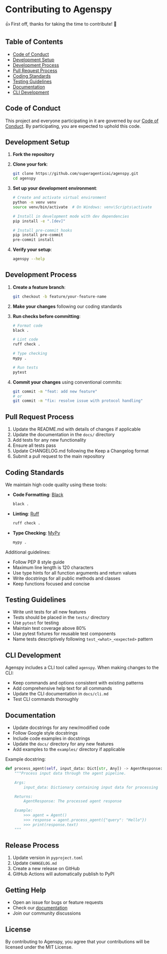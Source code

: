 # Contributing to Agenspy

👍 First off, thanks for taking the time to contribute! 🎉

## Table of Contents
- [Code of Conduct](#code-of-conduct)
- [Development Setup](#development-setup)
- [Development Process](#development-process)
- [Pull Request Process](#pull-request-process)
- [Coding Standards](#coding-standards)
- [Testing Guidelines](#testing-guidelines)
- [Documentation](#documentation)
- [CLI Development](#cli-development)

## Code of Conduct

This project and everyone participating in it are governed by our [Code of Conduct](CODE_OF_CONDUCT.md). By participating, you are expected to uphold this code.

## Development Setup

1. **Fork the repository**
2. **Clone your fork**:
   ```bash
   git clone https://github.com/superagenticai/agenspy.git
   cd agenspy
   ```

3. **Set up your development environment**:
   ```bash
   # Create and activate virtual environment
   python -m venv venv
   source venv/bin/activate  # On Windows: venv\Scripts\activate

   # Install in development mode with dev dependencies
   pip install -e ".[dev]"

   # Install pre-commit hooks
   pip install pre-commit
   pre-commit install
   ```

4. **Verify your setup**:
   ```bash
   agenspy --help
   ```

## Development Process

1. **Create a feature branch**:
   ```bash
   git checkout -b feature/your-feature-name
   ```

2. **Make your changes** following our coding standards

3. **Run checks before committing**:
   ```bash
   # Format code
   black .

   # Lint code
   ruff check .

   # Type checking
   mypy .

   # Run tests
   pytest
   ```

4. **Commit your changes** using conventional commits:
   ```bash
   git commit -m "feat: add new feature"
   # or
   git commit -m "fix: resolve issue with protocol handling"
   ```

## Pull Request Process

1. Update the README.md with details of changes if applicable
2. Update the documentation in the `docs/` directory
3. Add tests for any new functionality
4. Ensure all tests pass
5. Update CHANGELOG.md following the Keep a Changelog format
6. Submit a pull request to the main repository

## Coding Standards

We maintain high code quality using these tools:

- **Code Formatting**: [Black](https://black.readthedocs.io/)
  ```bash
  black .
  ```

- **Linting**: [Ruff](https://github.com/charliermarsh/ruff)
  ```bash
  ruff check .
  ```

- **Type Checking**: [MyPy](http://mypy-lang.org/)
  ```bash
  mypy .
  ```

Additional guidelines:
- Follow PEP 8 style guide
- Maximum line length is 120 characters
- Use type hints for all function arguments and return values
- Write docstrings for all public methods and classes
- Keep functions focused and concise

## Testing Guidelines

- Write unit tests for all new features
- Tests should be placed in the `tests/` directory
- Use `pytest` for testing
- Maintain test coverage above 80%
- Use pytest fixtures for reusable test components
- Name tests descriptively following `test_<what>_<expected>` pattern

## CLI Development

Agenspy includes a CLI tool called `agenspy`. When making changes to the CLI:

- Keep commands and options consistent with existing patterns
- Add comprehensive help text for all commands
- Update the CLI documentation in `docs/cli.md`
- Test CLI commands thoroughly

## Documentation

- Update docstrings for any new/modified code
- Follow Google style docstrings
- Include code examples in docstrings
- Update the `docs/` directory for any new features
- Add examples to the `examples/` directory if applicable

Example docstring:
```python
def process_agent(self, input_data: Dict[str, Any]) -> AgentResponse:
    """Process input data through the agent pipeline.

    Args:
        input_data: Dictionary containing input data for processing

    Returns:
        AgentResponse: The processed agent response

    Example:
        >>> agent = Agent()
        >>> response = agent.process_agent({"query": "Hello"})
        >>> print(response.text)
    """
```

## Release Process

1. Update version in `pyproject.toml`
2. Update `CHANGELOG.md`
3. Create a new release on GitHub
4. GitHub Actions will automatically publish to PyPI

## Getting Help

- Open an issue for bugs or feature requests
- Check our [documentation](https://agenspy.readthedocs.io)
- Join our community discussions

## License

By contributing to Agenspy, you agree that your contributions will be licensed under the MIT License.
